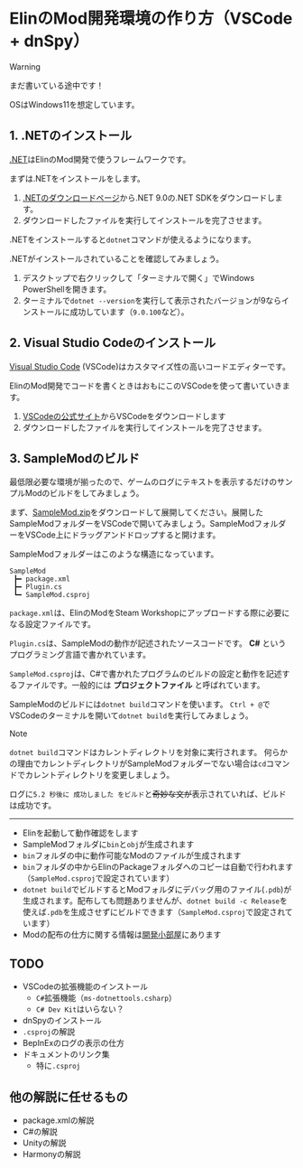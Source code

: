 # ElinのMod開発環境の作り方（VSCode + dnSpy）

> [!WARNING]
> まだ書いている途中です！

OSはWindows11を想定しています。

## 1. .NETのインストール

[.NET](https://dotnet.microsoft.com)はElinのMod開発で使うフレームワークです。

まずは.NETをインストールをします。

1. [.NETのダウンロードページ](https://dotnet.microsoft.com/ja-jp/download)から.NET 9.0の.NET SDKをダウンロードします。
2. ダウンロードしたファイルを実行してインストールを完了させます。

.NETをインストールすると`dotnet`コマンドが使えるようになります。

.NETがインストールされていることを確認してみましょう。

1. デスクトップで右クリックして「ターミナルで開く」でWindows PowerShellを開きます。
2. ターミナルで`dotnet --version`を実行して表示されたバージョンが9ならインストールに成功しています（`9.0.100`など）。

## 2. Visual Studio Codeのインストール

[Visual Studio Code](https://code.visualstudio.com/) (VSCode)はカスタマイズ性の高いコードエディターです。
 
 ElinのMod開発でコードを書くときはおもにこのVSCodeを使って書いていきます。

1. [VSCodeの公式サイト](https://code.visualstudio.com/)からVSCodeをダウンロードします
2. ダウンロードしたファイルを実行してインストールを完了させます。

## 3. SampleModのビルド

最低限必要な環境が揃ったので、ゲームのログにテキストを表示するだけのサンプルModのビルドをしてみましょう。

まず、[SampleMod.zip](https://github.com/soeklgb/elin-mod-dev-setup/raw/refs/heads/main/SampleMod.zip)をダウンロードして展開してください。展開したSampleModフォルダーをVSCodeで開いてみましょう。SampleModフォルダーをVSCode上にドラッグアンドドロップすると開けます。

SampleModフォルダーはこのような構造になっています。

```
SampleMod
 ┣━ package.xml
 ┣━ Plugin.cs
 ┗━ SampleMod.csproj
```

`package.xml`は、ElinのModをSteam Workshopにアップロードする際に必要になる設定ファイルです。

`Plugin.cs`は、SampleModの動作が記述されたソースコードです。 **C#** というプログラミング言語で書かれています。

`SampleMod.csproj`は、C#で書かれたプログラムのビルドの設定と動作を記述するファイルです。一般的には **プロジェクトファイル** と呼ばれています。

SampleModのビルドには`dotnet build`コマンドを使います。
`Ctrl + @`でVSCodeのターミナルを開いて`dotnet build`を実行してみましょう。

> [!NOTE]
> `dotnet build`コマンドはカレントディレクトリを対象に実行されます。
> 何らかの理由でカレントディレクトリがSampleModフォルダーでない場合は`cd`コマンドでカレントディレクトリを変更しましょう。

ログに`5.2 秒後に 成功しました をビルド`と~~奇妙な文が~~表示されていれば、ビルドは成功です。

---

- Elinを起動して動作確認をします
- SampleModフォルダに`bin`と`obj`が生成されます
- `bin`フォルダの中に動作可能なModのファイルが生成されます
- `bin`フォルダの中からElinのPackageフォルダへのコピーは自動で行われます（`SampleMod.csproj`で設定されています）
- `dotnet build`でビルドするとModフォルダにデバッグ用のファイル(`.pdb`)が生成されます。配布しても問題ありませんが、`dotnet build -c Release`を使えば`.pdb`を生成させずにビルドできます（`SampleMod.csproj`で設定されています）
- Modの配布の仕方に関する情報は[開発小部屋](https://ylvania.org/elin_dev.html)にあります

## TODO

- VSCodeの拡張機能のインストール
  - `C#`拡張機能（`ms-dotnettools.csharp`）
  - `C# Dev Kit`はいらない？
- dnSpyのインストール
- `.csproj`の解説
- BepInExのログの表示の仕方
- ドキュメントのリンク集
  - 特に`.csproj`

## 他の解説に任せるもの

- package.xmlの解説
- C#の解説
- Unityの解説
- Harmonyの解説
